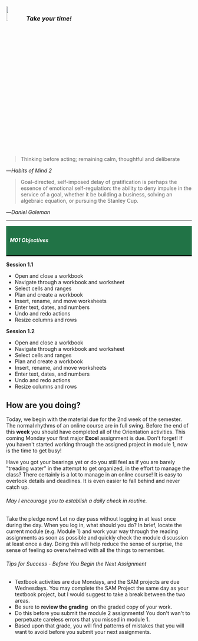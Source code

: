 ### <img src="../images/habits/managing_impulsivity.jpg" width="10%" height="10%" />  _Take your time!_

> Thinking before acting; remaining calm, thoughtful and deliberate

—_Habits of Mind 2_

> Goal-directed, self-imposed delay of gratification is perhaps the essence of emotional self-regulation: the ability to deny impulse in the service of a goal, whether it be building a business, solving an algebraic equation, or pursuing the Stanley Cup.

—_Daniel Goleman_

<hr>
<div id="header" style="padding: 10px; background-color: #217346; border-bottom-width: 2px; border-bottom-style: solid; border-bottom-color: #000;"><h5 style="color:white;" > M01 Objectives</h5></div>

**Session 1.1**
- Open and close a workbook
-   Navigate through a workbook and worksheet
-   Select cells and ranges
-   Plan and create a workbook
-   Insert, rename, and move worksheets
-   Enter text, dates, and numbers
-   Undo and redo actions
-   Resize columns and rows

**Session 1.2**
- Open and close a workbook
-   Navigate through a workbook and worksheet
-   Select cells and ranges
-   Plan and create a workbook
-   Insert, rename, and move worksheets
-   Enter text, dates, and numbers
-   Undo and redo actions
-   Resize columns and rows

## How are you doing?
Today, we begin with the material due for the 2nd week of the semester. The normal rhythms of an online course are in full swing. Before the end of this **week** you should have completed all of the Orientation activities. This coming Monday your first major **Excel** assignment is due. Don't forget! If you haven't started working through the assigned project in module 1, now is the time to get busy!

Have you got your bearings yet or do you still feel as if you are barely "treading water" in the attempt to get organized, in the effort to manage the class? There certainly is a lot to manage in an online course! It is easy to overlook details and deadlines. It is even easier to fall behind and never catch up.

###### May I encourage you to establish a daily check in routine.
Take the pledge now! Let no day pass without logging in at least once during the day. When you log in, what should you do? In brief, locate the current module (e.g. Module 1) and work your way through the reading assignments as soon as possible and quickly check the module discussion at least once a day. Doing this will help reduce the sense of surprise, the sense of feeling so overwhelmed with all the things to remember.

###### Tips for Success - Before You Begin the Next Assignment
- Textbook activities are due Mondays, and the SAM projects are due Wednesdays. You may complete the SAM Project the same day as your textbook project, but I would suggest to take a break between the two areas.  
- Be sure to **review the grading**  on the graded copy of your work. 
- Do this before you submit the module 2 assignments! You don't wan't to perpetuate careless errors that you missed in module 1.
- Based upon that grade, you will find patterns of mistakes that you will want to avoid before you submit your next assignments.
